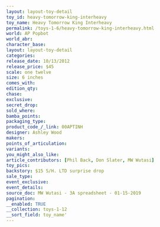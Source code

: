 ```yaml
---
layout: layout-toy-detail 
toy_id: heavy-tomorrow-king-interheavy
toy_name: Heavy Tomorrow King Interheavy
permalink: /toys-1-6/heavy-tomorrow-king-interheavy.html
world: AP Popbot
world_abr: 
character_base: 
layout: layout-toy-detail
categories: 
release_date: 10/13/2012
release_price: $45 
scale: one twelve
size: 6 inches
comes_with: 
edition_qty: 
chase: 
exclusive: 
secret_drop: 
sold_where: 
bamba_points: 
packaging_type: 
product_code_/_link: 00APTINH
designer: Ashley Wood
makers: 
points_of_articulation: 
variants: 
you_might_also_like: 
article_contributors: [Phil Back, Don Slater, MW Wutasi]
toy_pics: 
backstory: $15 S/H. LTD surprise drop
sale_type: 
event_exclusive: 
event_details: 
source_doc: MW Wutasi - 3A spreadsheet - 01-15-2019
pagination: 
__enabled: TRUE
__collection: toys-1-12
__sort_field: toy_name'
---
```

